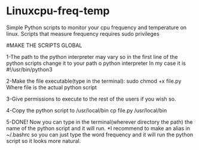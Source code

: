 # Linuxcpu-freq-temp
Simple Python scripts to monitor your cpu frequency and temperature on linux.
Scripts that measure frequency requires sudo privileges

#MAKE THE SCRIPTS GLOBAL

1-The path to the python interpreter may vary so in the first line of the python scripts change it to your path o python interpreter
        In my case it is #!/usr/bin/python3

2-Make the file executable(type in the terminal):
      sudo chmod +x file.py 
 Where file is the actual python script

3-Give permissions to execute to the rest of the users if you wish so.

4-Copy the python script to /usr/local/bin
      cp file.py /usr/local/bin
      
5-DONE! Now you can type in the terminal(wherever directory the path) the name of the python script and it will run.
*I recommend to make an alias in ~/.bashrc so you can just type the word frequency and it will run the python script so it looks more natural.
